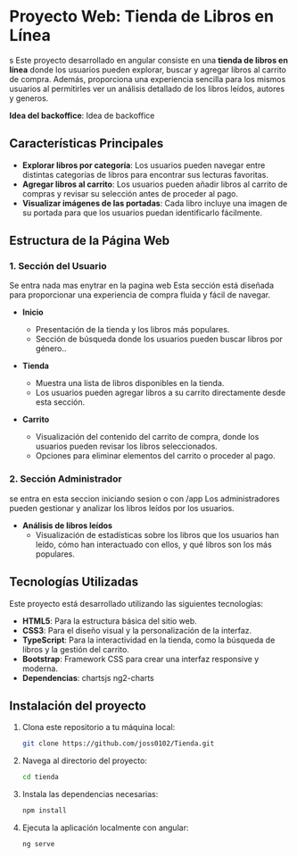 # Proyecto Web: Tienda de Libros en Línea
s
Este proyecto desarrollado en angular consiste en una **tienda de libros en línea** donde los usuarios pueden explorar, buscar y agregar libros al carrito de compra. Además, proporciona una experiencia sencilla para los mismos usuarios al permitirles ver un análisis detallado de los libros leídos, autores y generos.

**Idea del backoffice**: Idea de backoffice

## Características Principales

- **Explorar libros por categoría**: Los usuarios pueden navegar entre distintas categorías de libros para encontrar sus lecturas favoritas.
- **Agregar libros al carrito**: Los usuarios pueden añadir libros al carrito de compras y revisar su selección antes de proceder al pago.
- **Visualizar imágenes de las portadas**: Cada libro incluye una imagen de su portada para que los usuarios puedan identificarlo fácilmente.

## Estructura de la Página Web

### 1. Sección del Usuario 
Se entra nada mas enytrar en la pagina web
Esta sección está diseñada para proporcionar una experiencia de compra fluida y fácil de navegar.

- **Inicio**
  - Presentación de la tienda y los libros más populares.
  - Sección de búsqueda donde los usuarios pueden buscar libros por género..
  
- **Tienda**
  - Muestra una lista de libros disponibles en la tienda.
  - Los usuarios pueden agregar libros a su carrito directamente desde esta sección.

- **Carrito**
  - Visualización del contenido del carrito de compra, donde los usuarios pueden revisar los libros seleccionados.
  - Opciones para eliminar elementos del carrito o proceder al pago.

### 2. Sección Administrador
se entra en esta seccion iniciando sesion o con /app
Los administradores pueden gestionar y analizar los libros leídos por los usuarios.

- **Análisis de libros leídos**
  - Visualización de estadísticas sobre los libros que los usuarios han leído, cómo han interactuado con ellos, y qué libros son los más populares.

## Tecnologías Utilizadas

Este proyecto está desarrollado utilizando las siguientes tecnologías:

- **HTML5**: Para la estructura básica del sitio web.
- **CSS3**: Para el diseño visual y la personalización de la interfaz.
- **TypeScript**: Para la interactividad en la tienda, como la búsqueda de libros y la gestión del carrito.
- **Bootstrap**: Framework CSS para crear una interfaz responsive y moderna.
- **Dependencias**: chartsjs ng2-charts

## Instalación del proyecto

1. Clona este repositorio a tu máquina local:
    ```bash
    git clone https://github.com/joss0102/Tienda.git
    ```
   
2. Navega al directorio del proyecto:
    ```bash
    cd tienda
    ```

3. Instala las dependencias necesarias:
    ```bash
    npm install
    ```

4. Ejecuta la aplicación localmente con angular:
    ```bash
    ng serve
    ```
